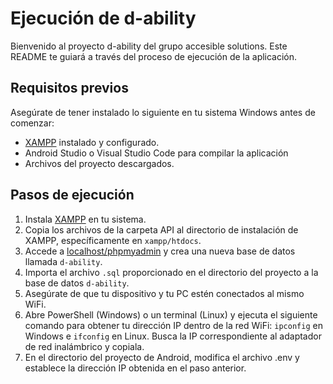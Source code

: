 # Ejecución de d-ability

Bienvenido al proyecto d-ability del grupo accesible solutions. Este README te guiará a través del proceso de ejecución de la aplicación.

## Requisitos previos
Asegúrate de tener instalado lo siguiente en tu sistema Windows antes de comenzar:

- [XAMPP](https://www.apachefriends.org/index.html) instalado y configurado.
- Android Studio o Visual Studio Code para compilar la aplicación
- Archivos del proyecto descargados.

## Pasos de ejecución

1. Instala [XAMPP](https://www.apachefriends.org/index.html) en tu sistema.
2. Copia los archivos de la carpeta API al directorio de instalación de XAMPP, específicamente en `xampp/htdocs`.
3. Accede a [localhost/phpmyadmin](http://localhost/phpmyadmin) y crea una nueva base de datos llamada `d-ability`.
4. Importa el archivo `.sql` proporcionado en el directorio del proyecto a la base de datos `d-ability`.
5. Asegúrate de que tu dispositivo y tu PC estén conectados al mismo WiFi.
6. Abre PowerShell (Windows) o un terminal (Linux) y ejecuta el siguiente comando para obtener tu dirección IP dentro de la red WiFi:
   ```ipconfig``` en Windows e ```ifconfig``` en Linux. Busca la IP correspondiente al adaptador de red inalámbrico y copiala.
7. En el directorio del proyecto de Android, modifica el archivo .env y establece la dirección IP obtenida en el paso anterior.